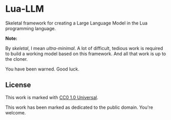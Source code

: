 
# Lua-LLM

Skeletal framework for creating a Large Language Model in the Lua programming
language.

**Note:**

By *skeletal*, I mean *ultra-minimal*. A lot of difficult, tedious work is
required to build a working model based on this framework. And all that work
is up to the cloner.

You have been warned. Good luck.

## License

This work is marked with
[CC0 1.0 Universal](https://creativecommons.org/publicdomain/zero/1.0/).

This work has been marked as dedicated to the public domain. You're welcome.

